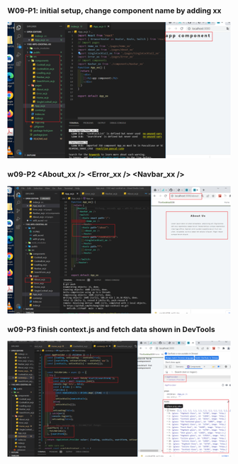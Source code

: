 ### W09-P1: initial setup, change component name by adding xx

![](w09-p1.png)

### w09-P2 <About_xx /> <Error_xx /> <Navbar_xx />

![](w09-p2.png)

### w09-P3 finish context.js and fetch data shown in DevTools

![](w09-p3.png)
